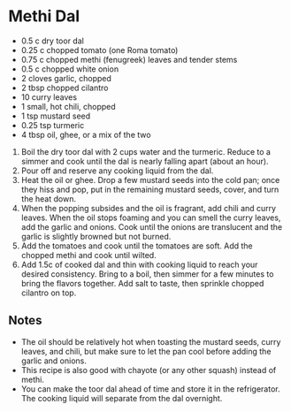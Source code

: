 # Methi Dal

- 0.5 c dry toor dal
- 0.25 c chopped tomato (one Roma tomato)
- 0.75 c chopped methi (fenugreek) leaves and tender stems
- 0.5 c chopped white onion
- 2 cloves garlic, chopped
- 2 tbsp chopped cilantro
- 10 curry leaves
- 1 small, hot chili, chopped
- 1 tsp mustard seed
- 0.25 tsp turmeric
- 4 tbsp oil, ghee, or a mix of the two

1. Boil the dry toor dal with 2 cups water and the turmeric. Reduce to a simmer
   and cook until the dal is nearly falling apart (about an hour).
2. Pour off and reserve any cooking liquid from the dal.
3. Heat the oil or ghee. Drop a few mustard seeds into the cold pan; once they
   hiss and pop, put in the remaining mustard seeds, cover, and turn the heat
   down.
4. When the popping subsides and the oil is fragrant, add chili and curry
   leaves. When the oil stops foaming and you can smell the curry leaves, add
   the garlic and onions. Cook until the onions are translucent and the garlic
   is slightly browned but not burned.
5. Add the tomatoes and cook until the tomatoes are soft. Add the chopped methi
   and cook until wilted.
6. Add 1.5c of cooked dal and thin with cooking liquid to reach your desired
   consistency. Bring to a boil, then simmer for a few minutes to bring the
   flavors together. Add salt to taste, then sprinkle chopped cilantro on top.

## Notes

- The oil should be relatively hot when toasting the mustard seeds, curry
  leaves, and chili, but make sure to let the pan cool before adding the garlic
  and onions.
- This recipe is also good with chayote (or any other squash) instead of methi.
- You can make the toor dal ahead of time and store it in the refrigerator. The
  cooking liquid will separate from the dal overnight.
